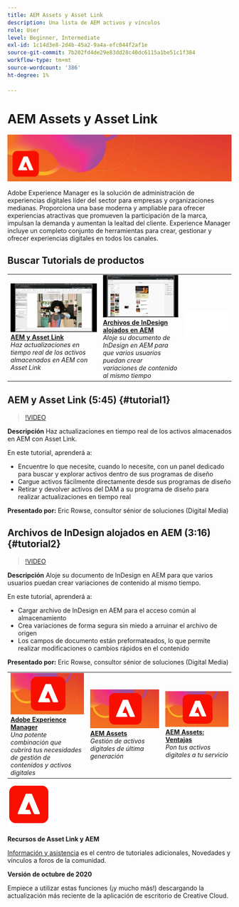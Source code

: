 ```yaml
---
title: AEM Assets y Asset Link
description: Una lista de AEM activos y vínculos
role: User
level: Beginner, Intermediate
exl-id: 1c14d3e8-2d4b-45a2-9a4a-efc044f2af1e
source-git-commit: 7b202fd4de29e83dd28c40dc6115a1be51c1f384
workflow-type: tm+mt
source-wordcount: '386'
ht-degree: 1%

---
```


# AEM Assets y Asset Link

![Tutorial Hero Image](../assets/AEM.jpg)

Adobe Experience Manager es la solución de administración de experiencias digitales líder del sector para empresas y organizaciones medianas. Proporciona una base moderna y ampliable para ofrecer experiencias atractivas que promueven la participación de la marca, impulsan la demanda y aumentan la lealtad del cliente. Experience Manager incluye un completo conjunto de herramientas para crear, gestionar y ofrecer experiencias digitales en todos los canales.

## Buscar Tutorials de productos

<table style="table-layout:fixed">
<tr>
 <td>
   <a href="aem.md#tutorial1">
      <img alt="AEM y Asset Link" src="../assets/aem_assetlink_rowse_thumbnail.jpg" />
   </a>
    <div>
   <a href="aem.md#tutorial1"><strong>AEM y Asset Link</strong></a>
    </div>
    <em>Haz actualizaciones en tiempo real de los activos almacenados en AEM con Asset Link</em>
    <br>
  </td>
   <td>
   <a href="aem.md#tutorial2">
      <img alt="Archivos de InDesign alojados en AEM" src="../assets/InDesign-Files-Hosten-in-AEM.jpg" />
   </a>
    <div>
   <a href="aem.md#tutorial2"><strong>Archivos de InDesign alojados en AEM</strong></a>
    </div>
    <em>Aloje su documento de InDesign en AEM para que varios usuarios puedan crear variaciones de contenido al mismo tiempo</em>
    <br>
  </td>
  <td>
    <img alt="Separador" src="../assets/Whitespacer.png" />
    <div>
    <br>
  </td>
</tr>
</table>

## AEM y Asset Link (5:45) {#tutorial1}

>[!VIDEO](https://video.tv.adobe.com/v/326828?hidetitle=true)

**Descripción**
Haz actualizaciones en tiempo real de los activos almacenados en AEM con Asset Link.

En este tutorial, aprenderá a:
* Encuentre lo que necesite, cuando lo necesite, con un panel dedicado para buscar y explorar activos dentro de sus programas de diseño
* Cargue activos fácilmente directamente desde sus programas de diseño
* Retirar y devolver activos del DAM a su programa de diseño para realizar actualizaciones en tiempo real

**Presentado por:**
Eric Rowse, consultor sénior de soluciones (Digital Media)

## Archivos de InDesign alojados en AEM (3:16) {#tutorial2}

>[!VIDEO](https://video.tv.adobe.com/v/326829?hidetitle=true)

**Descripción**
Aloje su documento de InDesign en AEM para que varios usuarios puedan crear variaciones de contenido al mismo tiempo.

En este tutorial, aprenderá a:
* Cargar archivo de InDesign en AEM para el acceso común al almacenamiento
* Crea variaciones de forma segura sin miedo a arruinar el archivo de origen
* Los campos de documento están preformateados, lo que permite realizar modificaciones o cambios rápidos en el contenido

**Presentado por:**
Eric Rowse, consultor sénior de soluciones (Digital Media)

<table style="table-layout:fixed">
<tr>
 <td>
   <a href="https://www.adobe.com/marketing/experience-manager.html">
      <img alt="Adobe Experience Manager" src="../assets/AEM_Thumbnail.jpg" />
   </a>
    <div>
   <a href="https://www.adobe.com/marketing/experience-manager.html"><strong>Adobe Experience Manager</strong></a>
    </div>
    <em>Una potente combinación que cubrirá tus necesidades de gestión de contenidos y activos digitales</em>
    <br>
  </td>
  <td>
   <a href="https://www.adobe.com/marketing/experience-manager-assets.html">
      <img alt="InDesign Server: Encuentra un partner" src="../assets/AEM_Thumbnail.jpg" />
   </a>
    <div>
   <a href="https://www.adobe.com/marketing/experience-manager-assets.html"><strong>AEM Assets</strong></a>
    </div>
    <em>Gestión de activos digitales de última generación</em>
    <br>
  </td>
  <td>
   <a href="https://www.adobe.com/marketing/experience-manager-assets/benefits.html">
      <img alt="InDesign Server: Encuentra un partner" src="../assets/AEM_Thumbnail.jpg" />
   </a>
    <div>
   <a href="https://www.adobe.com/marketing/experience-manager-assets/benefits.html"><strong>AEM Assets: Ventajas</strong></a>
    </div>
    <em>Pon tus activos digitales a tu servicio</em>
    <br>
  </td>
</tr>
</table>

![Logotipo de AEM](../assets/aem_appicon_noshadow_96.png)

**Recursos de Asset Link y AEM**

[Información y asistencia](https://helpx.adobe.com/support/experience-manager.html) es el centro de tutoriales adicionales, Novedades y vínculos a foros de la comunidad.

**Versión de octubre de 2020**

Empiece a utilizar estas funciones (¡y mucho más!) descargando la actualización más reciente de la aplicación de escritorio de Creative Cloud.
